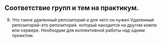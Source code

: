 ## Соответствие групп и тем на практикум.

9. Что такое удаленный репозиторий и для чего он нужен
Удаленный репозиторий-это репозиторий. который находится на другом компе или сервере.
Необходим для коллективной работы над одним проектом.
